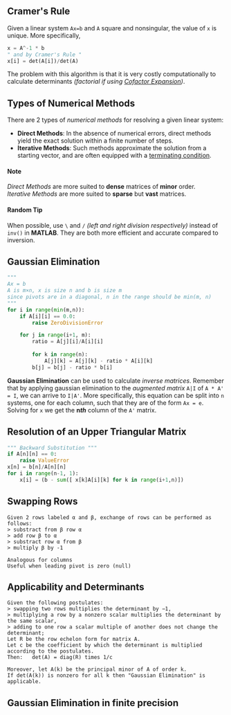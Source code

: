 ## Cramer's Rule
Given a linear system `Ax=b` and `A` square and nonsingular, the value of `x` is unique. More specifically,  
```python
x = A^-1 * b
" and by Cramer's Rule "
x[i] = det(A[i])/det(A)
```
The problem with this algorithm is that it is very costly computationally to calculate determinants *(factorial if using 
[Cofactor Expansion](https://www.wikiwand.com/en/Laplace_expansion))*.
## Types of Numerical Methods
There are 2 types of *numerical methods* for resolving a given linear system:  
* **Direct Methods**: In the absence of numerical errors, direct methods yield the exact solution within a finite number of steps.  
* **Iterative Methods**: Such methods approximate the solution from a starting vector, and are often equipped with a [terminating condition](/articles/alg/def.md#terminating-condition).  
#### Note
*Direct Methods* are more suited to **dense** matrices of **minor** order.  
*Iterative Methods* are more suited to **sparse** but **vast** matrices.  
#### Random Tip
When possible, use `\` and `/` *(left and right division respectively)* instead of `inv()` in **MATLAB**. They are both more efficient and accurate compared to inversion.  
## Gaussian Elimination
```python
"""
Ax = b
A is m×n, x is size n and b is size m
since pivots are in a diagonal, n in the range should be min(m, n)
"""
for i in range(min(m,n)):
    if A[i][i] == 0.0:
        raise ZeroDivisionError

    for j in range(i+1, m):
        ratio = A[j][i]/A[i][i]
        
        for k in range(n):
            A[j][k] = A[j][k] - ratio * A[i][k]
        b[j] = b[j] - ratio * b[i]

```
**Gaussian Elimination** can be used to calculate *inverse matrices*. Remember that by applying gaussian elimination to the *augmented matrix* `A|I` of `A * A' = I`, we can arrive to `I|A'`. More specifically, this equation can be split into `n` systems, one for each column, such that they are of the form `Ax = e`. Solving for `x` we get the **n**__*th*__ column of the `A'` matrix.  
## Resolution of an Upper Triangular Matrix
```python
""" Backward Substitution """
if A[n][n] == 0:
    raise ValueError
x[n] = b[n]/A[n][n]
for i in range(n-1, 1):
    x[i] = (b - sum([ x[k]A[i][k] for k in range(i+1,n)])

```

## Swapping Rows
```applescript
Given 2 rows labeled α and β, exchange of rows can be performed as follows:
> substract from β row α
> add row β to α
> substract row α from β
> multiply β by -1

Analogous for columns
Useful when leading pivot is zero (null)
```
## Applicability and Determinants
```applescript
Given the following postulates:
> swapping two rows multiplies the determinant by −1,
> multiplying a row by a nonzero scalar multiplies the determinant by the same scalar,
> adding to one row a scalar multiple of another does not change the determinant;
Let R be the row echelon form for matrix A.
Let c be the coefficient by which the determinant is multiplied according to the postulates.
Then:   det(A) = diag(R) times 1/c

Moreover, let A(k) be the principal minor of A of order k.
If det(A(k)) is nonzero for all k then "Gaussian Elimination" is applicable.
```
## Gaussian Elimination in finite precision

